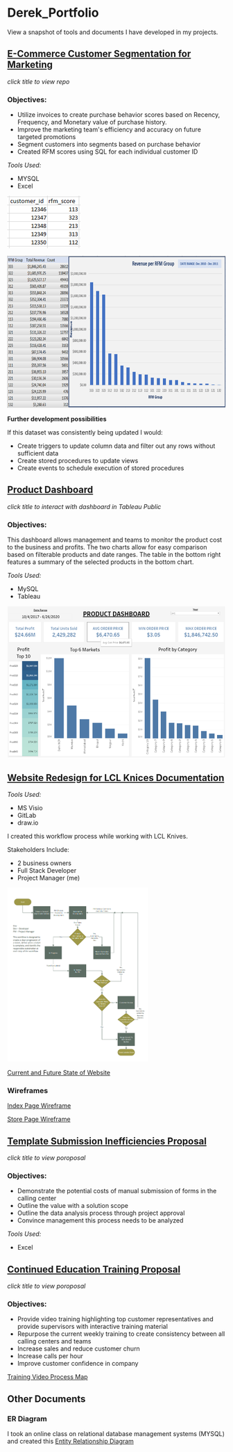# Derek_Portfolio
View a snapshot of tools and documents I have developed in my projects. 

## [E-Commerce Customer Segmentation for Marketing](https://github.com/frankd123/RFM_Scores)
*click title to view repo*

### Objectives:
* Utilize invoices to create purchase behavior scores based on Recency, Frequency, and Monetary value of purchase history. 
* Improve the marketing team's efficiency and accuracy on future targeted promotions
* Segment customers into segments based on purchase behavior
* Created RFM scores using SQL for each individual customer ID

*Tools Used:*
- MYSQL
- Excel

![](images/rfm-scores-view.PNG)

<img src="images/revenue-per-rfm-group.PNG" height=350 >

**Further development possibilities**

If this dataset was consistently being updated I would:
* Create triggers to update column data and filter out any rows without sufficient data
* Create stored procedures to update views
* Create events to schedule execution of stored procedures


## [Product Dashboard](https://public.tableau.com/app/profile/derek.frank2259/viz/ProductDashboard_16314197128400/Dashboard2)
*click title to interact with dashboard in Tableau Public*

### Objectives:
This dashboard allows management and teams to monitor the product cost to the business and profits. The two charts allow for easy comparison based on filterable products and date ranges. The table in the bottom right features a summary of the selected products in the bottom chart. 

*Tools Used:*
- MySQL
- Tableau

[<img src="images/Product Dashboard Image.PNG" height=350 >](https://public.tableau.com/app/profile/derek.frank2259/viz/ProductDashboard_16314197128400/Dashboard2)


## [Website Redesign for LCL Knices Documentation]()
*Tools Used:*
  - MS Visio
  - GitLab
  - draw.io

I created this workflow process while working with LCL Knives.  

Stakeholders Include:
  - 2 business owners
  - Full Stack Developer
  - Project Manager (me)
<img src="images/LCL-Workflow.PNG" height=400 >

[Current and Future State of Website](https://github.com/frankd123/Derek_Portfolio/blob/main/images/Current%20and%20Future%20State%20Diagram.pdf)

### Wireframes
[Index Page Wireframe](https://github.com/frankd123/Derek_Portfolio/blob/main/images/LCL%20Knife%20Index%20Layout%201.3.pdf)

[Store Page Wireframe](https://github.com/frankd123/Derek_Portfolio/blob/main/images/LCL%20Knife%20Store%20Page%20Layout%201.5.pdf)



## [Template Submission Inefficiencies Proposal](https://github.com/frankd123/Derek_Portfolio/blob/main/images/Template%20Submission%20Inefficiencies%20CCI.pdf)

*click title to view poroposal*

### Objectives:
- Demonstrate the potential costs of manual submission of forms in the calling center
- Outline the value with a solution scope
- Outline the data analysis process through project approval
- Convince management this process needs to be analyzed

*Tools Used:*
- Excel


## [Continued Education Training Proposal](https://github.com/frankd123/Derek_Portfolio/blob/main/images/CCI%20Continued%20Education%20Training.pdf)
*click title to view poroposal*

### Objectives:
- Provide video training highlighting top customer representatives and provide supervisors with interactive training material
- Repurpose the current weekly training to create consistency between all calling centers and teams
- Increase sales and reduce customer churn
- Increase calls per hour
- Improve customer confidence in company

[Training Video Process Map](https://github.com/frankd123/Derek_Portfolio/blob/main/images/Video%20Creation%20Process%20Mapping.pdf)


## Other Documents

### ER Diagram
I took an online class on relational database management systems (MYSQL) and created this [Entity Relationship Diagram](https://github.com/frankd123/Derek_Portfolio/blob/main/images/The%20Office%20Entity%20Relationship%20Diagram.pdf)




